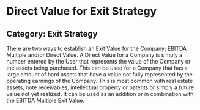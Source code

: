 # Direct Value for Exit Strategy
## Category: Exit Strategy
There are two ways to establish an Exit Value for the Company; EBITDA Multiple and/or Direct Value. A Direct Value for a Company is simply a number entered by the User that represents the value of the Company or the assets being purchased. This can be used for a Company that has a large amount of hard assets that have a value not fully represented by the operating earnings of the Company. This is most common with real estate assets, note receivables, intellectual property or patents or simply a future value not yet realized. It can be used as an addition or in combination with the EBITDA Multiple Exit Value.
